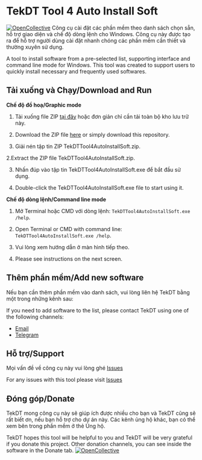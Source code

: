 # TekDT Tool 4 Auto Install Soft
[![OpenCollective](https://opencollective.com/webpack/donate/button@2x.png?color=blue)](https://opencollective.com/tekdtcom/donate?interval=oneTime&amount=1000000&contributeAs=me)
Công cụ cài đặt các phần mềm theo danh sách chọn sẵn, hỗ trợ giao diện và chế độ dòng lệnh cho Windows. Công cụ này được tạo ra để hỗ trợ người dùng cài đặt nhanh chóng các phần mềm cần thiết và thường xuyên sử dụng.

A tool to install software from a pre-selected list, supporting interface and command line mode for Windows. This tool was created to support users to quickly install necessary and frequently used softwares.

## <summary><b>Tải xuống và Chạy/Download and Run</b></summary>

<b>Chế độ đồ hoạ/Graphic mode</b>
1. Tải xuống file ZIP [tại đây](https://github.com/tekdt/TekDTTool4AutoInstallSoft_Release/releases/download/TekDTTool4AutoInstallSoft/TekDTTool4AutoInstallSoft.zip) hoặc đơn giản chỉ cần tải toàn bộ kho lưu trữ này.

1. Download the ZIP file [here](https://github.com/tekdt/TekDTTool4AutoInstallSoft_Release/releases/download/TekDTTool4AutoInstallSoft/TekDTTool4AutoInstallSoft.zip) or simply download this repository.

2. Giải nén tập tin ZIP TekDTTool4AutoInstallSoft.zip.

2.Extract the ZIP file TekDTTool4AutoInstallSoft.zip.

3. Nhấn đúp vào tập tin TekDTTool4AutoInstallSoft.exe để bắt đầu sử dụng.

3. Double-click the TekDTTool4AutoInstallSoft.exe file to start using it.

<b>Chế độ dòng lệnh/Command line mode</b>
1. Mở Terminal hoặc CMD với dòng lệnh: `TekDTTool4AutoInstallSoft.exe /help`.

1. Open Terminal or CMD with command line: `TekDTTool4AutoInstallSoft.exe /help`.

2. Vui lòng xem hướng dẫn ở màn hình tiếp theo.

2. Please see instructions on the next screen.

## <summary><b>Thêm phần mềm/Add new software</b></summary>
Nếu bạn cần thêm phần mềm vào danh sách, vui lòng liên hệ TekDT bằng một trong những kênh sau:

If you need to add software to the list, please contact TekDT using one of the following channels:
- [Email](mailto:dinhtrungtek@gmail.com)
- [Telegram](https://t.me/tekdt1152)

## <summary><b>Hỗ trợ/Support</b></summary>
Mọi vấn đề về công cụ này vui lòng ghé [Issues](https://github.com/tekdt/TekDTTool4AutoInstallSoft_Release/issues)

For any issues with this tool please visit [Issues](https://github.com/tekdt/TekDTTool4AutoInstallSoft_Release/issues)

## <summary><b>Đóng góp/Donate</b></summary>
TekDT mong công cụ này sẽ giúp ích được nhiều cho bạn và TekDT cũng sẽ rất biết ơn, nếu bạn hỗ trợ cho dự án này. Các kênh ủng hộ khác, bạn có thể xem bên trong phần mềm ở thẻ Ủng hộ.

TekDT hopes this tool will be helpful to you and TekDT will be very grateful if you donate this project. Other donation channels, you can see inside the software in the Donate tab.
[![OpenCollective](https://opencollective.com/webpack/donate/button@2x.png?color=blue)](https://opencollective.com/tekdtcom/donate?interval=oneTime&amount=1000000&contributeAs=me)
